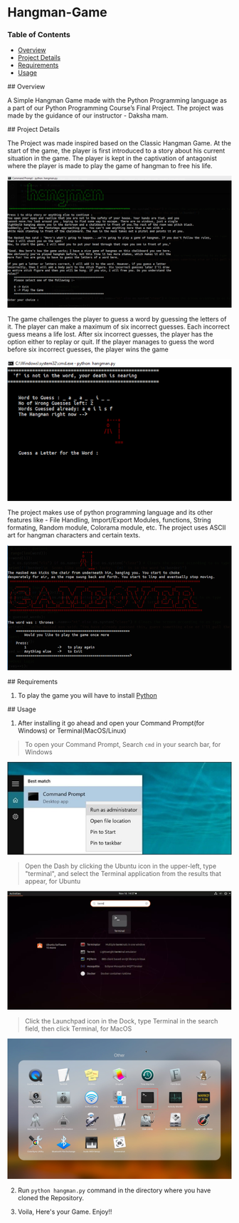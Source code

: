# Hangman-Game

### Table of Contents

- [Overview](#overview)
- [Project Details](#pdetails)
- [Requirements](#req)
- [Usage](#use)

<a name="overview"/>
## Overview

A Simple Hangman Game made with the Python Programming language as a part of our Python Programming Course’s Final Project. The project was made by the guidance of our instructor - Daksha mam.

<a name="pdetails"/>
## Project Details

The Project was made inspired based on the Classic Hangman Game. 
At the start of the game, the player is first introduced to a story about his current situation in the game. The player is kept in the captivation of antagonist where the player is made to play the game of hangman to free his life.

![This is how the Game looks like](/images/screenshot.png)

The game challenges the player to guess a word by guessing the letters of it. The player can make a maximum of six incorrect guesses. Each incorrect guess means a life lost. After six incorrect guesses, the player has the option either to replay or quit. If the player manages to guess the word before six incorrect guesses, the player wins the game

![Gameplay](/images/gameplay.png)

The project makes use of python programming language and its other features like - File Handling, Import/Export Modules, functions, String formating, Random module, Colorama module, etc. The project uses ASCII art for hangman characters and certain texts.

![Oh no! Game Over!!!](/images/gameover.png)

<a name="req"/>
## Requirements

1. To play the game you will have to install [Python](https://www.python.org/downloads/)

<a name="use"/>
## Usage

1. After installing it go ahead and open your Command Prompt(for Windows) or Terminal(MacOS/Linux)

>To open your Command Prompt, Search `cmd` in your search bar, for Windows

![Your Command Prompt](/images/shell.png)

>Open the Dash by clicking the Ubuntu icon in the upper-left, type "terminal", and select the Terminal application from the results that appear, for Ubuntu

![Your Terminal](/images/terminal_ubuntu.png)

>Click the Launchpad icon in the Dock, type Terminal in the search field, then click Terminal, for MacOS

![Your Terminal](/images/terminal_mac.png)

2. Run `python hangman.py` command in the directory where you have cloned the Repository.

3. Voila, Here's your Game. Enjoy!!
